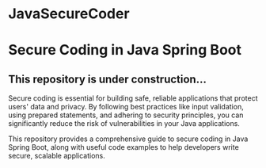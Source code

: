 # JavaSecureCoder
# Secure Coding in Java Spring Boot
## This repository is under construction...

Secure coding is essential for building safe, reliable applications that protect users' data and privacy. By following best practices like input validation, using prepared statements, and adhering to security principles, you can significantly reduce the risk of vulnerabilities in your Java applications.

This repository provides a comprehensive guide to secure coding in Java Spring Boot, along with useful code examples to help developers write secure, scalable applications.
